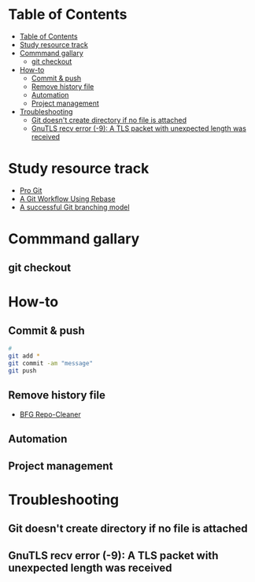 # Table of Contents
- [Table of Contents](#table-of-contents)
- [Study resource track](#study-resource-track)
- [Commmand gallary](#commmand-gallary)
  - [git checkout](#git-checkout)
- [How-to](#how-to)
  - [Commit & push](#commit--push)
  - [Remove history file](#remove-history-file)
  - [Automation](#automation)
  - [Project management](#project-management)
- [Troubleshooting](#troubleshooting)
  - [Git doesn't create directory if no file is attached](#git-doesnt-create-directory-if-no-file-is-attached)
  - [GnuTLS recv error (-9): A TLS packet with unexpected length was received](#gnutls-recv-error--9-a-tls-packet-with-unexpected-length-was-received)



# Study resource track
- [Pro Git](https://git-scm.com/book/en/v2)
- [A Git Workflow Using Rebase](https://medium.com/singlestone/a-git-workflow-using-rebase-1b1210de83e5)
- [A successful Git branching model](https://nvie.com/posts/a-successful-git-branching-model/)

# Commmand gallary
## git checkout

# How-to
## Commit & push
```bash
# 
git add *
git commit -am "message"
git push

```

## Remove history file
- [BFG Repo-Cleaner](https://rtyley.github.io/bfg-repo-cleaner/)
## Automation
## Project management

# Troubleshooting
## Git doesn't create directory if no file is attached
## GnuTLS recv error (-9): A TLS packet with unexpected length was received